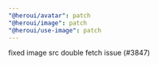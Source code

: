 ```yaml
---
"@heroui/avatar": patch
"@heroui/image": patch
"@heroui/use-image": patch
---
```


fixed image src double fetch issue (#3847)
